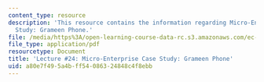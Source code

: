 ```yaml
---
content_type: resource
description: 'This resource contains the information regarding Micro-Enterprise Case
  Study: Grameen Phone.'
file: /media/https%3A/open-learning-course-data-rc.s3.amazonaws.com/ec-701j-d-lab-i-development-fall-2009/a80e7f495a4bff54086324848c4f8ebb_MITEC_701JF09_lec24_nb.pdf
file_type: application/pdf
resourcetype: Document
title: 'Lecture #24: Micro-Enterprise Case Study: Grameen Phone'
uid: a80e7f49-5a4b-ff54-0863-24848c4f8ebb
---
```


